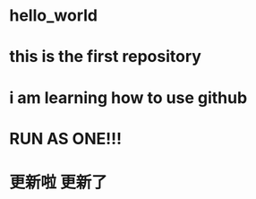 # hello_world
# this is the first repository
# i am learning how to use github
# RUN AS ONE!!!
# 更新啦 更新了
